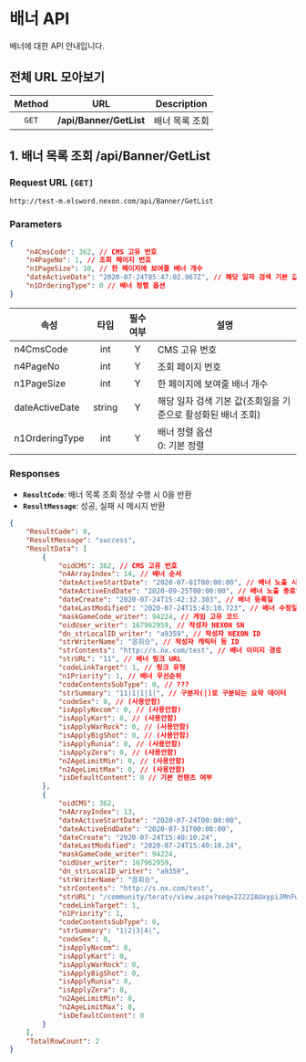 # 배너 API
배너에 대한 API 안내입니다.

## 전체 URL 모아보기
| Method | URL | Description |
| :----: | ---- | ---- |
| `GET` | **/api/Banner/GetList** | 배너 목록 조회 |

## 1. 배너 목록 조회 /api/Banner/GetList
### Request URL `[GET]`
```
http://test-m.elsword.nexon.com/api/Banner/GetList
```

### Parameters
```json
{
	"n4CmsCode": 362, // CMS 고유 번호
	"n4PageNo": 1, // 조회 페이지 번호
	"n1PageSize": 10, // 한 페이지에 보여줄 배너 개수
	"dateActiveDate": "2020-07-24T05:47:02.967Z", // 해당 일자 검색 기본 값(조회일을 기준으로 활성화된 배너 조회)
	"n1OrderingType": 0 // 배너 정렬 옵션
}
```

| 속성 | 타입 | 필수여부 | 설명 |
| ---- | :----: | :----: | ---- |
| n4CmsCode | int | Y | CMS 고유 번호 |
| n4PageNo | int | Y | 조회 페이지 번호 |
| n1PageSize | int | Y | 한 페이지에 보여줄 배너 개수 |
| dateActiveDate | string | Y | 해당 일자 검색 기본 값(조회일을 기준으로 활성화된 배너 조회) |
| n1OrderingType | int | Y | 배너 정렬 옵션<br>0: 기본 정렬 |

### Responses
* **`ResultCode`**: 배너 목록 조회 정상 수행 시 0을 반환
* **`ResultMessage`**: 성공, 실패 시 메시지 반환

```json
{
	"ResultCode": 0,
	"ResultMessage": "success",
	"ResultData": [
		{
			"oidCMS": 362, // CMS 고유 번호
			"n4ArrayIndex": 14, // 배너 순서
			"dateActiveStartDate": "2020-07-01T00:00:00", // 배너 노출 시작일
			"dateActiveEndDate": "2020-09-25T00:00:00", // 배너 노출 종료일
			"dateCreate": "2020-07-24T15:42:32.303", // 배너 등록일
			"dateLastModified": "2020-07-24T15:43:10.723", // 배너 수정일
			"maskGameCode_writer": 94224, // 게임 고유 코드
			"oidUser_writer": 167962959, // 작성자 NEXON SN
			"dn_strLocalID_writer": "a9359", // 작성자 NEXON ID
			"strWriterName": "음휘승", // 작성자 캐릭터 등 ID
			"strContents": "http://s.nx.com/test", // 배너 이미지 경로
			"strURL": "11", // 배너 링크 URL
			"codeLinkTarget": 1, // 링크 유형
			"n1Priority": 1, // 배너 우선순위
			"codeContentsSubType": 0, // ???
			"strSummary": "11|1|1|1|", // 구분자(|)로 구분되는 요약 데이터
			"codeSex": 0, // (사용안함)
			"isApplyNxcom": 0, // (사용안함)
			"isApplyKart": 0, // (사용안함)
			"isApplyWarRock": 0, // (사용안함)
			"isApplyBigShot": 0, // (사용안함)
			"isApplyRunia": 0, // (사용안함)
			"isApplyZera": 0, // (사용안함)
			"n2AgeLimitMin": 0, // (사용안함)
			"n2AgeLimitMax": 0, // (사용안함)
			"isDefaultContent": 0 // 기본 컨텐츠 여부
		},
		{
			"oidCMS": 362,
			"n4ArrayIndex": 13,
			"dateActiveStartDate": "2020-07-24T00:00:00",
			"dateActiveEndDate": "2020-07-31T00:00:00",
			"dateCreate": "2020-07-24T15:40:10.24",
			"dateLastModified": "2020-07-24T15:40:10.24",
			"maskGameCode_writer": 94224,
			"oidUser_writer": 167962959,
			"dn_strLocalID_writer": "a9359",
			"strWriterName": "음휘승",
			"strContents": "http://s.nx.com/test",
			"strURL": "/community/teratv/view.aspx?seq=22222AUxypiJMnFw&categoryID=1&listType=A",
			"codeLinkTarget": 1,
			"n1Priority": 1,
			"codeContentsSubType": 0,
			"strSummary": "1|2|3|4|",
			"codeSex": 0,
			"isApplyNxcom": 0,
			"isApplyKart": 0,
			"isApplyWarRock": 0,
			"isApplyBigShot": 0,
			"isApplyRunia": 0,
			"isApplyZera": 0,
			"n2AgeLimitMin": 0,
			"n2AgeLimitMax": 0,
			"isDefaultContent": 0
		}
	],
	"TotalRowCount": 2
}
```
